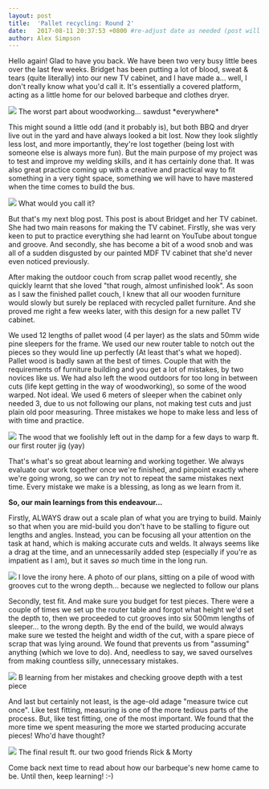 ```yaml
---
layout: post
title:  'Pallet recycling: Round 2'
date:   2017-08-11 20:37:53 +0800 #re-adjust date as needed (post will not be shown until that date)
author: Alex Simpson
---
```


Hello again! Glad to have you back. We have been two very busy little bees over the last few weeks. Bridget has been putting a lot of blood, sweat & tears (quite literally) into our new TV cabinet, and I have made a... well, I don't really know what you'd call it. It's essentially a covered platform, acting as a little home for our beloved barbeque and clothes dryer. 

<img src="{{site.url}}/images/TV-cabinet/IMG_6981.JPG"/> 
<a class="image-captions">The worst part about woodworking... sawdust *everywhere*</a>

<!--more--> 

This might sound a little odd (and it probably is), but both BBQ and dryer live out in the yard and have always looked a bit lost. Now they look slightly less lost, and more importantly, they're lost together (being lost with someone else is always more fun). But the main purpose of my project was to test and improve my welding skills, and it has certainly done that. It was also great practice coming up with a creative and practical way to fit something in a very tight space, something we will have to have mastered when the time comes to build the bus.  

<img src="{{site.url}}/images/TV-cabinet/IMG_7179.JPG"/> 
<a class="image-captions">What would you call it?</a>

But that's my next blog post. This post is about Bridget and her TV cabinet. She had two main reasons for making the TV cabinet. Firstly, she was very keen to put to practice everything she had learnt on YouTube about tongue and groove. And secondly, she has become a bit of a wood snob and was all of a sudden disgusted by our painted MDF TV cabinet that she'd never even noticed previously.


After making the outdoor couch from scrap pallet wood recently, she quickly learnt that she loved "that rough, almost unfinished look". As soon as I saw the finished pallet couch, I knew that all our wooden furniture would slowly but surely be replaced with recycled pallet furniture. And she proved me right a few weeks later, with this design for a new pallet TV cabinet.


 We used 12 lengths of pallet wood (4 per layer) as the slats and 50mm wide pine sleepers for the frame. We used our new router table to notch out the pieces so they would line up perfectly (At least that's what we hoped). Pallet wood is badly sawn at the best of times. Couple that with the requirements of furniture building and you get a lot of mistakes, by two novices like us. We had also left the wood outdoors for too long in between cuts (life kept getting in the way of woodworking), so some of the wood warped. Not ideal. We used 6 meters of sleeper when the cabinet only needed 3, due to us not following our plans, not making test cuts and just plain old poor measuring. Three mistakes we hope to make less and less of with time and practice.


<img src="{{site.url}}/images/TV-cabinet/IMG_6984.JPG"/> 
<a class="image-captions">The wood that we foolishly left out in the damp for a few days to warp ft. our first router jig (yay)</a>

 That's what's so great about learning and working together. We always evaluate our work together once we're finished, and pinpoint exactly where we're going wrong, so we can *try* not to repeat the same mistakes next time. Every mistake we make is a blessing, as long as we learn from it.


**So, our main learnings from this endeavour...**

Firstly, ALWAYS draw out a scale plan of what you are trying to build. Mainly so that when you are mid-build you don't have to be stalling to figure out lengths and angles. Instead, you can be focusing all your attention on the task at hand, which is making accurate cuts and welds. It always seems like a drag at the time, and an unnecessarily added step (especially if you're as impatient as I am), but it saves *so* much time in the long run.

<img src="{{site.url}}/images/TV-cabinet/IMG_6922.JPG"/> 
<a class="image-captions">I love the irony here. A photo of our plans, sitting on a pile of wood with grooves cut to the wrong depth... because we neglected to follow our plans</a>

Secondly, test fit. And make sure you budget for test pieces. There were a couple of times we set up the router table and forgot what height we'd set the depth to, then we proceeded to cut grooves into six 500mm lengths of sleeper... to the wrong depth. By the end of the build, we would always make sure we tested the height and width of the cut, with a spare piece of scrap that was lying around. We found that prevents us from "assuming" anything (which we love to do). And, needless to say, we saved ourselves from making countless silly, unnecessary mistakes.

<img src="{{site.url}}/images/TV-cabinet/IMG_7162.JPG"/> 
<a class="image-captions">B learning from her mistakes and checking groove depth with a test piece</a>


And last but certainly not least, is the age-old adage "measure twice cut once". Like test fitting, measuring is one of the more tedious parts of the process. But, like test fitting, one of the most important. We found that the more time we spent measuring the more we started producing accurate pieces! Who'd have thought?

<img src="{{site.url}}/images/TV-cabinet/IMG_7212.JPG"/> 
<a class="image-captions">The final result ft. our two good friends Rick & Morty</a>

Come back next time to read about how our barbeque's new home came to be. Until then, keep learning! :-)
